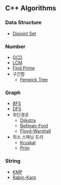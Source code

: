 ## C++ Algorithms

### Data Structure

- [Disjoint Set](./DataStructure/disjoint_set.cpp)

### Number

- [GCD](./Number/gcd.cpp)
- [LCM](./Number/lcm.cpp)
- [Find Prime](./Number/find_prime.cpp)
- 구간합
  - [Fenwick Tree](./Number/fenwick_tree.cpp)

### Graph

- [BFS](./Graph/bfs.cpp)
- [DFS](./Graph/dfs.cpp)
- 최단경로
  - [Dijkstra](./Graph/dijkstra.cpp)
  - [Bellman-Ford](./Graph/bellman_ford.cpp)
  - [Floyd-Warshall](./Graph/floyd_warshall.cpp)
- 최소 스패닝 트리
  - [Kruskal](./Graph/mst_kruskal.cpp)
  - [Prim](./Graph/mst_prim.cpp)

### String

- [KMP](./String/kmp.cpp)
- [Rabin-Karp](./String/rabin-karp.cpp)
